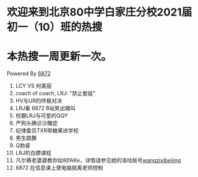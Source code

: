 # 欢迎来到北京80中学白家庄分校2021届初一（10）班的热搜

# 本热搜一周更新一次。

Powered By [6872](https://www.luogu.com.cn/user/341353)

1. LCY VS 何美丽
2. coach of coach, LRJ: "禁止套娃"
3. HV与UR的终极对决
4. LRJ看 6872 B站笑出猪叫
5. 校霸LRJ与可爱的QQY
6. 严狗头确诊沙雕症
7. 纪律委员TXR带糖果进学校
8. 男生跳舞
9. Q勃睿
10. LRJ的白嫖课程
11. 凡尔赛老婆婆教你如何fAKe，详情请参见她的洛咕账号[wangzixibeijing](https://www.luogu.com.cn/user/420173)
12. 6872 在信息课上使电脑脱离老师控制

